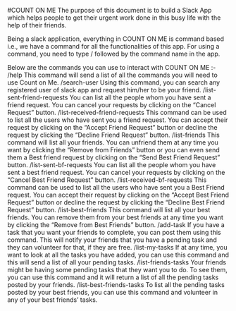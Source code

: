 #COUNT ON ME
The purpose of this document is to build a Slack App which helps people to get their urgent work done in this busy life with the help of their friends.

Being a slack application, everything in COUNT ON ME is command based i.e., we have a command for all the functionalities of this app.
For using a command, you need to type / followed by the command name in the app.

Below are the commands you can use to interact with COUNT ON ME :-
/help
This command will send a list of all the commands you will need to use Count on Me.
/search-user <name>
Using this command, you can search any registered user of slack app and request him/her to be your friend.
/list-sent-friend-requests
You can list all the people whom you have sent a friend request. You can cancel your requests by clicking on the “Cancel Request” button.
/list-received-friend-requests
This command can be used to list all the users who have sent you a friend request. You can accept their request by clicking on the “Accept Friend Request” button or decline the request by clicking the “Decline Friend Request” button.
/list-friends
This command will list all your friends. You can unfriend them at any time you want by clicking the “Remove from Friends” button or you can even send them a Best friend request by clicking on the “Send Best Friend Request” button.
/list-sent-bf-requests
You can list all the people whom you have sent a best friend request. You can cancel your requests by clicking on the “Cancel Best Friend Request” button.
/list-received-bf-requests
This command can be used to list all the users who have sent you a Best Friend request. You can accept their request by clicking on the “Accept Best Friend Request” button or decline the request by clicking the “Decline Best Friend Request” button.
/list-best-friends
This command will list all your best friends. You can remove them from your best friends at any time you want by clicking the “Remove from Best Friends” button.
/add-task
If you have a task that you want your friends to complete, you can post them using this command. This will notify your friends that you have a pending task and they can volunteer for that, if they are free.
/list-my-tasks
If at any time, you want to look at all the tasks you have added, you can use this command and this will send a list of all your pending tasks.
/list-friends-tasks
Your friends might be having some pending tasks that they want you to do. To see them, you can use this command and it will return a list of all the pending tasks posted by your friends.
/list-best-friends-tasks
To list all the pending tasks posted by your best friends, you can use this command and volunteer in any of your best friends’ tasks.
